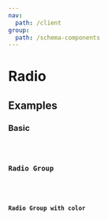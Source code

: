 ```yaml
---
nav:
  path: /client
group:
  path: /schema-components
---
```


# Radio

## Examples

### Basic

<code src="./demos/demo1.tsx" />

### Radio Group

<code src="./demos/demo2.tsx" />

### Radio Group with color

<code src="./demos/demo3.tsx" />
